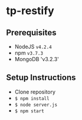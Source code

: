 # tp-restify


## Prerequisites

- NodeJS `v4.2.4`
- npm `v3.7.3`
- MongoDB 'v3.2.3'

## Setup Instructions

- Clone repository
- `$ npm install`
- `$ node server.js`
- `$ npm start`

